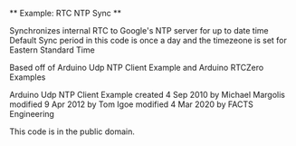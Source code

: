 ** Example: RTC NTP Sync **

Synchronizes internal RTC to Google's NTP server for up to date time
Default Sync period in this code is once a day and the timezeone
is set for Eastern Standard Time

Based off of Arduino Udp NTP Client Example
and Arduino RTCZero Examples

Arduino Udp NTP Client Example
created 4 Sep 2010
by Michael Margolis
modified 9 Apr 2012
by Tom Igoe
modified 4 Mar 2020
by FACTS Engineering

This code is in the public domain.

